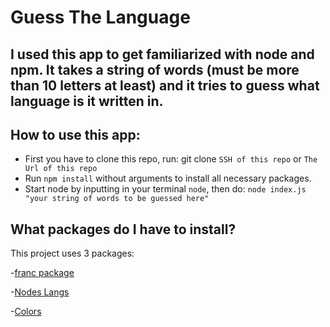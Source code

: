 # Guess The Language

## I used this app to get familiarized with node and npm. It takes a string of words (must be more than 10 letters at least) and it tries to guess what language is it written in.

## How to use this app:

-   First you have to clone this repo, run: git clone `SSH of this repo` or `The Url of this repo`
-   Run `npm install` without arguments to install all necessary packages.
-   Start node by inputting in your terminal `node`, then do: `node index.js "your string of words to be guessed here"`

## What packages do I have to install?

This project uses 3 packages:

-[franc package](https://github.com/wooorm/franc)

-[Nodes Langs](https://github.com/adlawson/nodejs-langs)

-[Colors](https://www.npmjs.com/package/colors)
